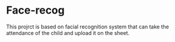 # Face-recog

This projrct is based on facial recognition system that can take the attendance of the child and upload it on the sheet.
